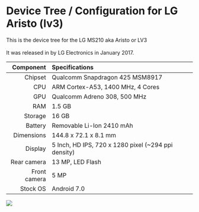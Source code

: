 # Device Tree / Configuration for LG Aristo (lv3)

This is the device tree for the LG MS210 aka Aristo or LV3
<br><br>It was released in by LG Electronics in January 2017.
<br>

| Component               | Specifications                                         |
|------------------------:|:-------------------------------------------------------|
| Chipset                 | Qualcomm Snapdragon 425 MSM8917                        |
| CPU                     | ARM Cortex-A53, 1400 MHz, 4 Cores                      |
| GPU                     | Qualcomm Adreno 308, 500 MHz                           |
| RAM                     | 1.5 GB                                                 |
| Storage                 | 16 GB                                                  |
| Battery                 | Removable Li-Ion 2410 mAh                              |
| Dimensions              | 144.8 x 72.1 x 8.1 mm                                  |
| Display                 | 5 Inch, HD IPS, 720 x 1280 pixel (~294 ppi density)    |
| Rear camera             | 13 MP, LED Flash                                       |
| Front camera            | 5 MP                                                   |
| Stock OS                | Android 7.0                                            |

<img src="https://fdn.gsmarena.com/imgroot/news/17/01/lg-aristo/-728/gsmarena_002.jpg">

